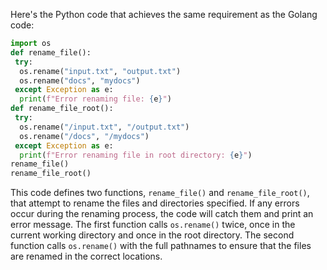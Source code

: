 Here's the Python code that achieves the same requirement as the Golang code:
```python
import os
def rename_file():
 try:
  os.rename("input.txt", "output.txt")
  os.rename("docs", "mydocs")
 except Exception as e:
  print(f"Error renaming file: {e}")
def rename_file_root():
 try:
  os.rename("/input.txt", "/output.txt")
  os.rename("/docs", "/mydocs")
 except Exception as e:
  print(f"Error renaming file in root directory: {e}")
rename_file()
rename_file_root()
```
This code defines two functions, `rename_file()` and `rename_file_root()`, that attempt to rename the files and directories specified. If any errors occur during the renaming process, the code will catch them and print an error message. 
The first function calls `os.rename()` twice, once in the current working directory and once in the root directory. The second function calls `os.rename()` with the full pathnames to ensure that the files are renamed in the correct locations.

